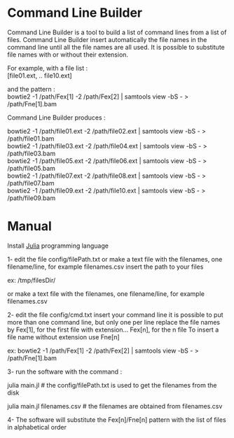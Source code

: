 # Command Line Builder
Command Line Builder is a tool to build a list of command lines from a list of files. Command Line Builder insert automatically the file names in the command line until all the file names are all used.
It is possible to substitute file names with or without their extension.

For example, with a file list :  
[file01.ext, .. file10.ext]

and the pattern :  
bowtie2  -1 /path/Fex[1] -2 /path/Fex[2] | samtools view -bS - > /path/Fne[1].bam


Command Line Builder produces :  

bowtie2  -1 /path/file01.ext -2 /path/file02.ext | samtools view -bS - > /path/file01.bam  
bowtie2  -1 /path/file03.ext -2 /path/file04.ext | samtools view -bS - > /path/file03.bam  
bowtie2  -1 /path/file05.ext -2 /path/file06.ext | samtools view -bS - > /path/file05.bam  
bowtie2  -1 /path/file07.ext -2 /path/file08.ext | samtools view -bS - > /path/file07.bam  
bowtie2  -1 /path/file09.ext -2 /path/file10.ext | samtools view -bS - > /path/file09.bam  

# Manual
Install [Julia](https://julialang.org/downloads/) programming language

1- edit the file config/filePath.txt or make a text file with the filenames, one filename/line, for example filenames.csv
insert the path to your files

ex:
/tmp/filesDir/

or make a text file with the filenames, one filename/line, for example filenames.csv

2- edit the file config/cmd.txt
insert your command line
it is possible to put more than one command line, but only one per line
replace the file names by Fex[1], for the first file with extension... Fex[n], for the n file
To insert a file name without extension use Fne[n]

ex:
bowtie2  -1 /path/Fex[1] -2 /path/Fex[2] | samtools view -bS - > /path/Fne[1].bam

3- run the software with the command : 

julia main.jl                # the config/filePath.txt is used to get the filenames from the disk


julia main.jl filenames.csv  # the filenames are obtained from filenames.csv

4- The software will substitute the Fex[n]/Fne[n] pattern with the list of files in alphabetical order
